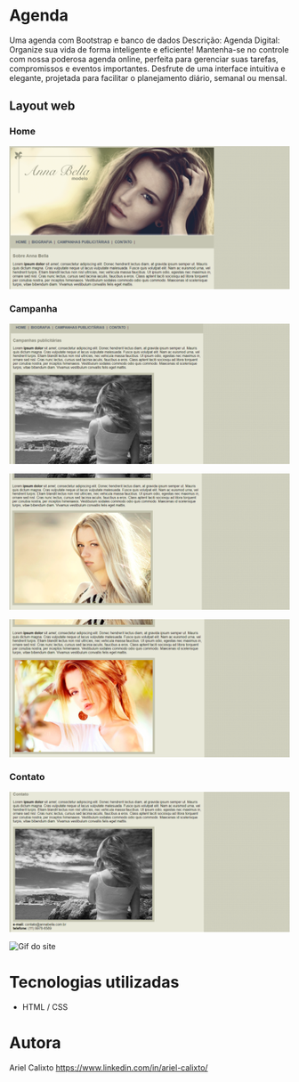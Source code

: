 # Agenda
Uma agenda com Bootstrap e banco de dados
Descrição: Agenda Digital: Organize sua vida de forma inteligente e eficiente!
Mantenha-se no controle com nossa poderosa agenda online, perfeita para gerenciar suas tarefas, compromissos e eventos importantes.
Desfrute de uma interface intuitiva e elegante, projetada para facilitar o planejamento diário, semanal ou mensal.

## Layout web
### Home
![Home](https://github.com/arielklxto/Projeto_Anna_Bella/blob/main/imagens/Home.png)

### Campanha
![Home texto](https://github.com/arielklxto/Projeto_Anna_Bella/blob/main/imagens/Campanha1.png)

![Home texto](https://github.com/arielklxto/Projeto_Anna_Bella/blob/main/imagens/Campanha2.png)

![Home texto](https://github.com/arielklxto/Projeto_Anna_Bella/blob/main/imagens/Campanha3.png) 

### Contato
![Contato](https://github.com/arielklxto/Projeto_Anna_Bella/blob/main/imagens/Contato.png)

![Gif do site](https://github.com/arielklxto/Projeto_Anna_Bella/blob/main/imagens/projeto_annabella_gif.gif)

# Tecnologias utilizadas
- HTML / CSS
  
# Autora
Ariel Calixto
https://www.linkedin.com/in/ariel-calixto/
